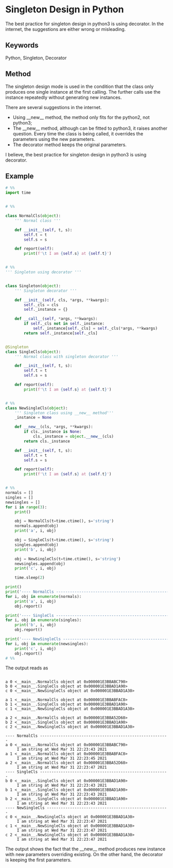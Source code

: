# Singleton Design in Python

The best practice for singleton design in python3 is using decorator.
In the internet, the suggestions are either wrong or misleading.

## Keywords

Python, Singleton, Decorator

## Method

The singleton design mode is used in the condition that the class only produces one single instance at the first calling.
The further calls use the instance repeatedly without generating new instances.

There are several suggestions in the internet.

- Using \_\_new\_\_ method, the method only fits for the python2, not python3;
- The \_\_new\_\_ method, although can be fitted to python3, it raises another question.
  Every time the class is being called, it overrides the parameters using the new parameters.
- The decorator method keeps the original parameters.

I believe, the best practice for singleton design in python3 is using decorator.

## Example

```python
# %%
import time


# %%

class NormalCls(object):
    ''' Normal class '''

    def __init__(self, t, s):
        self.t = t
        self.s = s

    def report(self):
        print(f'\t I am {self.s} at {self.t}')


# %%
''' Singleton using decorator '''


class Singleton(object):
    ''' Singleton decorator '''

    def __init__(self, cls, *args, **kwargs):
        self._cls = cls
        self._instance = {}

    def __call__(self, *args, **kwargs):
        if self._cls not in self._instance:
            self._instance[self._cls] = self._cls(*args, **kwargs)
        return self._instance[self._cls]


@Singleton
class SingleCls(object):
    ''' Normal class with singleton decorator '''

    def __init__(self, t, s):
        self.t = t
        self.s = s

    def report(self):
        print(f'\t I am {self.s} at {self.t}')


# %%
class NewSingleCls(object):
    ''' Singleton class using __new__ method'''
    _instance = None

    def __new__(cls, *args, **kwargs):
        if cls._instance is None:
            cls._instance = object.__new__(cls)
        return cls._instance

    def __init__(self, t, s):
        self.t = t
        self.s = s

    def report(self):
        print(f'\t I am {self.s} at {self.t}')


# %%
normals = []
singles = []
newsingles = []
for i in range(3):
    print()

    obj = NormalCls(t=time.ctime(), s='string')
    normals.append(obj)
    print('a', i, obj)

    obj = SingleCls(t=time.ctime(), s='string')
    singles.append(obj)
    print('b', i, obj)

    obj = NewSingleCls(t=time.ctime(), s='string')
    newsingles.append(obj)
    print('c', i, obj)

    time.sleep(2)

print()
print('---- NormalCls --------------------------------------------------------')
for i, obj in enumerate(normals):
    print('a', i, obj)
    obj.report()

print('---- SingleCls --------------------------------------------------------')
for i, obj in enumerate(singles):
    print('b', i, obj)
    obj.report()

print('---- NewSingleCls -----------------------------------------------------')
for i, obj in enumerate(newsingles):
    print('c', i, obj)
    obj.report()
# %%

```

The output reads as
```log

a 0 <__main__.NormalCls object at 0x000001E3BBABC790>
b 0 <__main__.SingleCls object at 0x000001E3BBAD1A90>
c 0 <__main__.NewSingleCls object at 0x000001E3BBAD1A30>

a 1 <__main__.NormalCls object at 0x000001E3BBABFAC0>
b 1 <__main__.SingleCls object at 0x000001E3BBAD1A90>
c 1 <__main__.NewSingleCls object at 0x000001E3BBAD1A30>

a 2 <__main__.NormalCls object at 0x000001E3BBA52D60>
b 2 <__main__.SingleCls object at 0x000001E3BBAD1A90>
c 2 <__main__.NewSingleCls object at 0x000001E3BBAD1A30>

---- NormalCls --------------------------------------------------------
a 0 <__main__.NormalCls object at 0x000001E3BBABC790>
	 I am string at Wed Mar 31 22:23:43 2021
a 1 <__main__.NormalCls object at 0x000001E3BBABFAC0>
	 I am string at Wed Mar 31 22:23:45 2021
a 2 <__main__.NormalCls object at 0x000001E3BBA52D60>
	 I am string at Wed Mar 31 22:23:47 2021
---- SingleCls --------------------------------------------------------
b 0 <__main__.SingleCls object at 0x000001E3BBAD1A90>
	 I am string at Wed Mar 31 22:23:43 2021
b 1 <__main__.SingleCls object at 0x000001E3BBAD1A90>
	 I am string at Wed Mar 31 22:23:43 2021
b 2 <__main__.SingleCls object at 0x000001E3BBAD1A90>
	 I am string at Wed Mar 31 22:23:43 2021
---- NewSingleCls -----------------------------------------------------
c 0 <__main__.NewSingleCls object at 0x000001E3BBAD1A30>
	 I am string at Wed Mar 31 22:23:47 2021
c 1 <__main__.NewSingleCls object at 0x000001E3BBAD1A30>
	 I am string at Wed Mar 31 22:23:47 2021
c 2 <__main__.NewSingleCls object at 0x000001E3BBAD1A30>
	 I am string at Wed Mar 31 22:23:47 2021

```

The output shows the fact that the \_\_new\_\_ method produces new instance with new parameters overriding existing.
On the other hand, the decorator is keeping the first parameters.